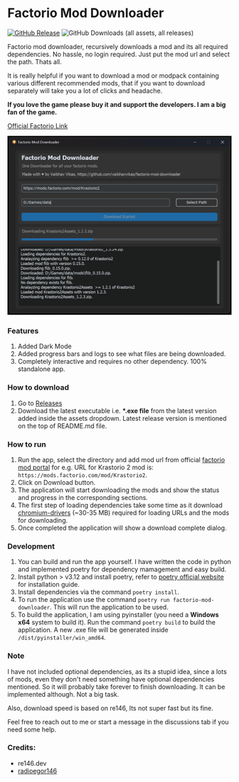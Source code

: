
# Factorio Mod Downloader

[![GitHub Release](https://img.shields.io/github/v/release/vaibhavvikas/factorio-mod-downloader)](https://github.com/vaibhavvikas/factorio-mod-downloader/releases)
![GitHub Downloads (all assets, all releases)](https://img.shields.io/github/downloads/vaibhavvikas/factorio-mod-downloader/total)

Factorio mod downloader, recursively downloads a mod and its all required dependencies. No hassle, no login required. Just put the mod url and select the path. Thats all.

It is really helpful if you want to download a mod or modpack containing various different recommended mods, that if you want to download separately will take you a lot of clicks and headache.

**If you love the game please buy it and support the developers. I am a big fan of the game.**

[Official Factorio Link](https://factorio.com)

![Factorio Mod Downloader](factorio_mod_downloader.png)


### Features
1. Added Dark Mode
2. Added progress bars and logs to see what files are being downloaded.
3. Completely interactive and requires no other dependency. 100% standalone app.


### How to download
1. Go to [Releases](https://github.com/vaibhavvikas/factorio-mod-downloader/releases/latest) 
2. Download the latest executable i.e. **\*.exe file** from the latest version added inside the assets dropdown. Latest release version is mentioned on the top of README.md file.


### How to run
1. Run the app, select the directory and add mod url from official [factorio mod portal](https://mods.factorio.com/) for e.g. URL for Krastorio 2 mod is: `https://mods.factorio.com/mod/Krastorio2`.
2. Click on Download button.
3. The application will start downloading the mods and show the status and progress in the corresponding sections.
4. The first step of loading dependencies take some time as it download [chromium-drivers](https://github.com/yeongbin-jo/python-chromedriver-autoinstaller) (~30-35 MB) required for loading URLs and the mods for downloading.
5. Once completed the application will show a download complete dialog.


### Development
1. You can build and run the app yourself. I have written the code in python and implemented poetry for dependency mamagement and easy build.
2. Install python > v3.12 and install poetry, refer to [poetry official website](https://python-poetry.org/docs/#installation) for installation guide.
3. Install dependencies via the command `poetry install`.
4. To run the application use the command `poetry run factorio-mod-downloader`. This will run the application to be used.
5. To build the application, I am using pyinstaller (you need a **Windows x64** system to build it). Run the command `poetry build` to build the application. A new .exe file will be generated inside `/dist/pyinstaller/win_amd64`.


### Note
I have not included optional dependencies, as its a stupid idea, since a lots of mods, even they don't need something have optional dependencies mentioned. So it will probably take forever to finish downloading. It can be implemented although. Not a big task.

Also, download speed is based on re146, Its not super fast but its fine.

Feel free to reach out to me or start a message in the discussions tab if you need some help. 


### Credits:
- re146.dev
- [radioegor146](https://github.com/radioegor146)

